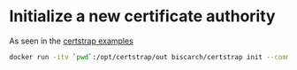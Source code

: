 # Initialize a new certificate authority

As seen in the [certstrap examples](https://github.com/square/certstrap#initialize-a-new-certificate-authority)

```bash
docker run -itv `pwd`:/opt/certstrap/out biscarch/certstrap init --common-name "CertAuth"
```
